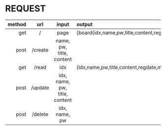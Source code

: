 # REQUEST

method | url | input | output
-:|:-:|:-:|:-
get|/|page|[board{idx,name,pw,title,content,regdate,modifydate}]
post|/create|name, pw, title, content|
get|/read|idx|{idx,name,pw,title,content,regdate,modifydate}
post|/update|idx, name, pw, title, content|
post|/delete|idx, name, pw|
